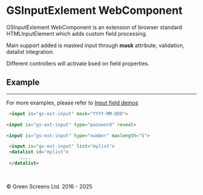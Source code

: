 # GSInputExlement WebComponent 

GSInputExlement WebComponent is an extension of browser standard HTMLInputElement which adds custom field processing.

Main support added is masked input through **mask** attribute, validation, datalist integration.

Different controllers will activate bsed on field properties.


## Example
---

For more examples, please refer to [Input field demos](../../../../demos/inputmask.html)

```html
 <input is="gs-ext-input" mask="YYYY-MM-DDD">

<input is="gs-ext-input" type="password" reveal>

<input is="gs-ext-input" type="number" maxlength="5">

 <input is="gs-ext-input" list="mylist">
 <datalist id="mylist">
     ....
 </datalist>
 ```
<br>

&copy; Green Screens Ltd. 2016 - 2025
